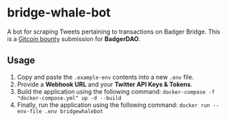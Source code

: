# bridge-whale-bot

A bot for scraping Tweets pertaining to transactions on Badger Bridge.
This is a [Gitcoin bounty](https://gitcoin.co/issue/Badger-Finance/gitcoin/18/100026127) submission for **BadgerDAO**.

## Usage

1. Copy and paste the `.example-env` contents into a new `.env` file.
2. Provide a **Webhook URL** and your **Twitter API Keys & Tokens**.
3. Build the application using the following command: `docker-compose -f "docker-compose.yml" up -d --build`
4. Finally, run the application using the following command: `docker run --env-file .env bridgewhalebot`
